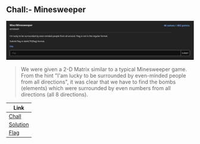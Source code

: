 ## Chall:- Minesweeper
![Minesweeper](https://github.com/echobash/darkCTFWriteups/blob/main/minesweeper/minesweeper.png) <br>

> We were given a 2-D Matrix similar to a typical Minesweeper game.<br>
> From the hint "I'am lucky to be surrounded by even-minded people from all directions", it was clear that we have to find the bombs (elements) which were surrounded by even numbers from all directions (all 8 directions).


| Link |
| ------ |
| [Chall](https://github.com/echobash/darkCTFWriteups/blob/main/minesweeper/Minesweeper)|
| [Solution](https://github.com/echobash/darkCTFWriteups/blob/main/minesweeper/solution.py) |
[Flag](https://github.com/echobash/darkCTFWriteups/blob/main/minesweeper/flag.txt) |
